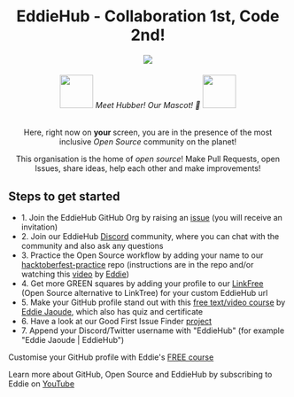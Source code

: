 <div align="center">
    <h1>EddieHub - Collaboration 1st, Code 2nd!</h1>
    <img src="https://user-images.githubusercontent.com/70807500/136845625-7addf1dd-ea2f-41b2-9c6b-f810f80acd07.gif" />
    <h6>
        <img src="https://github.com/EddieHubCommunity.png" height="60" /> Meet Hubber! Our Mascot! 🤝 <img src="https://github.com/EddieHubCommunity.png" height="60" />
    </h6>
    <p> Here, right now on <b> your </b> screen, you are in the presence of the most inclusive <i> Open Source </i> community on the planet! </p>
    <p> This organisation is the home of <i> open source</i>! Make Pull Requests, open Issues, share ideas, help each other and make improvements!</p>
</div>
<h2>Steps to get started</h2>
<ul>
    <li>1. Join the EddieHub GitHub Org by raising an <a href="https://github.com/EddieHubCommunity/support/issues/new?assignees=&amp;labels=invite+me+to+the+organisation&amp;template=invitation.yml&title=Please+invite+me+to+the+GitHub+Community+Organization">issue</a> (you will receive an invitation)</li>
    <li>2. Join our EddieHub <a href="http://discord.eddiehub.org">Discord</a> community, where you can chat with the community and also ask any questions</li>
    <li>3. Practice the Open Source workflow by adding your name to our <a href="https://github.com/EddieHubCommunity/hacktoberfest-practice">hacktoberfest-practice</a> repo (instructions are in the repo and/or watching this <a href="https://www.youtube.com/watch?v=8B_JWf7pG20">video</a> by <a href="http://github.com/eddiejaoude">Eddie</a>)</li>
    <li>4. Get more GREEN squares by adding your profile to our <a href="https://github.com/EddieHubCommunity/LinkFree">LinkFree</a> (Open Source alternative to LinkTree) for your custom EddieHub url</li>
    <li>5. Make your GitHub profile stand out with this <a href="http://eddiejaoude.io/course-github-profile-landing">free text/video course</a> by <a href="http://github.com/eddiejaoude">Eddie Jaoude</a>, which also has quiz and certificate</li>
    <li>6. Have a look at our Good First Issue Finder <a href="https://github.com/EddieHubCommunity/good-first-issue-finder">project</a></li>
    <li>7. Append your Discord/Twitter username with "EddieHub" (for example "Eddie Jaoude | EddieHub")</li>
</ul>
<p>Customise your GitHub profile with Eddie's <a href="http://eddiejaoude.io/course-github-profile-landing">FREE course</a></p>
<p>Learn more about GitHub, Open Source and EddieHub by subscribing to Eddie on <a href="http://youtube.com/eddiejaoude">YouTube</a></p>
</p>

